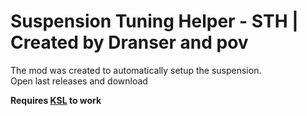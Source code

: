 # Suspension Tuning Helper - STH | Created by Dranser and pov
The mod was created to automatically setup the suspension.  
Open last releases and download

**Requires [KSL](https://github.com/trbflxr/ksl/releases) to work**
